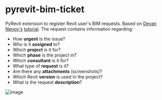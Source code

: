 # pyrevit-bim-ticket
PyRevit extension to register Revit user's BIM requests. Based on [Deyan Nenov's](https://github.com/dnenov?tab=repositories) [tutorial](https://www.youtube.com/watch?v=8wW_h9jD1Yc).
The request contains information regarding:
- How **urgent** is the issue?
- Who is it **assigned** to?
- Which **project** is it for?
- Which **phase** is the project in?
- Which **consultant** is it for?
- What type of **request** is it?
- Are there any **attachments** (screenshots)?
- Which Revit **version** is used in the project?
- What is the request **description**?


![image](https://user-images.githubusercontent.com/73387462/171419257-96efa86d-8a68-4db6-b930-8aef51774f95.png)
